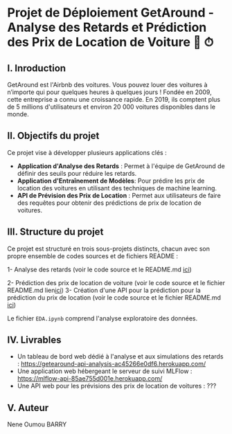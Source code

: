 # Projet de Déploiement GetAround - Analyse des Retards et Prédiction des Prix de Location de Voiture 🚗 ⏱
## I. Inroduction
GetAround est l'Airbnb des voitures. Vous pouvez louer des voitures à n’importe qui pour quelques heures à quelques jours ! Fondée en 2009, cette entreprise a connu une croissance rapide. En 2019, ils comptent plus de 5 millions d'utilisateurs et environ 20 000 voitures disponibles dans le monde.

## II. Objectifs du projet
Ce projet vise à développer plusieurs applications clés :
- **Application d'Analyse des Retards** : Permet à l'équipe de GetAround de définir des seuils pour réduire les retards.
- **Application d'Entraînement de Modèles**: Pour prédire les prix de location des voitures en utilisant des techniques de machine learning.
- **API de Prévision des Prix de Location** : Permet aux utilisateurs de faire des requêtes pour obtenir des prédictions de prix de location de voitures.
## III. Structure du projet
Ce projet est structuré en trois sous-projets distincts, chacun avec son propre ensemble de codes sources et de fichiers README :

1- Analyse des retards (voir le code source et le README.md [ici](https://github.com/nbarry96/DeploiementGetaround/tree/main/delay_analysis))

2- Prédiction des prix de location de voiture (voir le code source et le fichier README.md lien[ici](https://github.com/nbarry96/DeploiementGetaround/tree/main/price_predictor))
3- Création d'une API pour la prédiction pour la prédiction du prix de location (voir le code source et le fichier README.md [ici](https://github.com/nbarry96/DeploiementGetaround/tree/main/api))

Le fichier `EDA.ipynb` comprend l'analyse exploratoire des données.

## IV. Livrables
- Un tableau de bord web dédié à l'analyse et aux simulations des retards : https://getearound-api-analysis-ac45266e0df6.herokuapp.com/
- Une application web hébergeant le serveur de suivi MLFlow : https://mlflow-api-85ae755d001e.herokuapp.com/
- Une API web pour les prévisions des prix de location de voitures : ???

## V. Auteur
Nene Oumou BARRY

